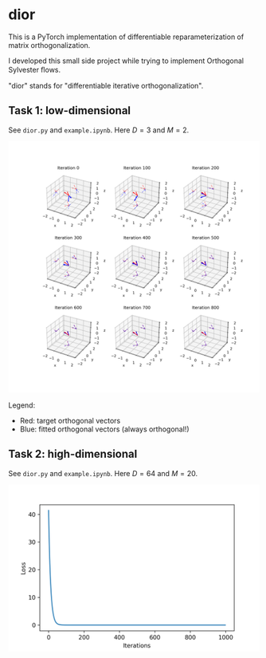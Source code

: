 # dior

This is a PyTorch implementation of differentiable reparameterization of matrix orthogonalization. 

I developed this small side project while trying to implement Orthogonal Sylvester ﬂows.

"dior" stands for "differentiable iterative orthogonalization".

## Task 1: low-dimensional

See `dior.py` and `example.ipynb`. Here $D=3$ and $M=2$.

<img src="3d_learning_process.png">

Legend:
- Red: target orthogonal vectors
- Blue: fitted orthogonal vectors (always orthogonal!)

## Task 2: high-dimensional

See `dior.py` and `example.ipynb`. Here $D=64$ and $M=20$.

<img src="64d_learning_process.png">
